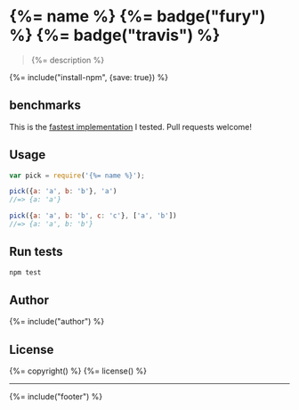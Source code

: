 # {%= name %} {%= badge("fury") %} {%= badge("travis") %}

> {%= description %}

{%= include("install-npm", {save: true}) %}

## benchmarks

This is the [fastest implementation](http://jsperf.com/pick-props) I tested. Pull requests welcome!


## Usage

```js
var pick = require('{%= name %}');

pick({a: 'a', b: 'b'}, 'a')
//=> {a: 'a'}

pick({a: 'a', b: 'b', c: 'c'}, ['a', 'b'])
//=> {a: 'a', b: 'b'}
```

## Run tests

```bash
npm test
```

## Author
{%= include("author") %}

## License
{%= copyright() %}
{%= license() %}

***

{%= include("footer") %}